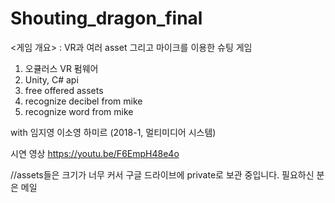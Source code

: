 # Shouting_dragon_final


<게임 개요>
: VR과 여러 asset 그리고 마이크를 이용한 슈팅 게임

1. 오큘러스 VR 펌웨어
2. Unity, C# api
3. free offered assets
4. recognize decibel from mike
5. recognize word from mike

with 임지영 이소영 하미르 (2018-1, 멀티미디어 시스템)

시연 영상 
https://youtu.be/F6EmpH48e4o

//assets들은 크기가 너무 커서 구글 드라이브에 private로 보관 중입니다. 필요하신 분은 메일
